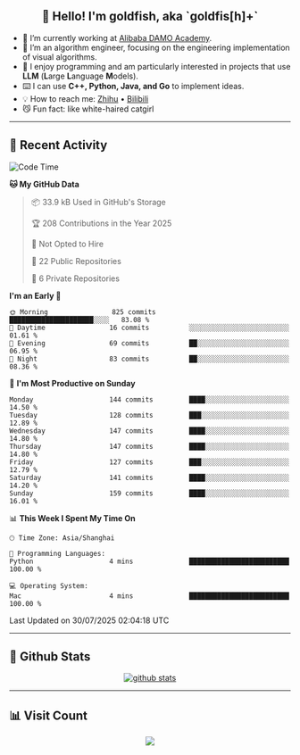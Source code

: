 
<h2 align="center">👋 Hello! I'm goldfish, aka `goldfis[h]+`</h2>

- 📍 I’m currently working at [Alibaba DAMO Academy](https://damo.alibaba.com/).  
- 🌱 I’m an algorithm engineer, focusing on the engineering implementation of visual algorithms.  
- 💬 I enjoy programming and am particularly interested in projects that use **LLM** (**L**arge **L**anguage **M**odels).   
- ⌨️ I can use **C++, Python, Java, and Go** to implement ideas.  
- 💡 How to reach me: [Zhihu](https://www.zhihu.com/people/goldfishh) • [Bilibili](https://space.bilibili.com/11349246)  
- 😼 Fun fact: like white-haired catgirl  

-------

## 🔧 Recent Activity

<!--START_SECTION:waka-->
![Code Time](http://img.shields.io/badge/Code%20Time-97%20hrs%2012%20mins-blue)

**🐱 My GitHub Data** 

> 📦 33.9 kB Used in GitHub's Storage 
 > 
> 🏆 208 Contributions in the Year 2025
 > 
> 🚫 Not Opted to Hire
 > 
> 📜 22 Public Repositories 
 > 
> 🔑 6 Private Repositories 
 > 
**I'm an Early 🐤** 

```text
🌞 Morning                825 commits         █████████████████████░░░░   83.08 % 
🌆 Daytime                16 commits          ░░░░░░░░░░░░░░░░░░░░░░░░░   01.61 % 
🌃 Evening                69 commits          ██░░░░░░░░░░░░░░░░░░░░░░░   06.95 % 
🌙 Night                  83 commits          ██░░░░░░░░░░░░░░░░░░░░░░░   08.36 % 
```
📅 **I'm Most Productive on Sunday** 

```text
Monday                   144 commits         ████░░░░░░░░░░░░░░░░░░░░░   14.50 % 
Tuesday                  128 commits         ███░░░░░░░░░░░░░░░░░░░░░░   12.89 % 
Wednesday                147 commits         ████░░░░░░░░░░░░░░░░░░░░░   14.80 % 
Thursday                 147 commits         ████░░░░░░░░░░░░░░░░░░░░░   14.80 % 
Friday                   127 commits         ███░░░░░░░░░░░░░░░░░░░░░░   12.79 % 
Saturday                 141 commits         ████░░░░░░░░░░░░░░░░░░░░░   14.20 % 
Sunday                   159 commits         ████░░░░░░░░░░░░░░░░░░░░░   16.01 % 
```


📊 **This Week I Spent My Time On** 

```text
🕑︎ Time Zone: Asia/Shanghai

💬 Programming Languages: 
Python                   4 mins              █████████████████████████   100.00 % 

💻 Operating System: 
Mac                      4 mins              █████████████████████████   100.00 % 
```


 Last Updated on 30/07/2025 02:04:18 UTC
<!--END_SECTION:waka-->

-------

## 📆 Github Stats

<p align="center">
    <a href="https://github.com/anuraghazra/github-readme-stats">
      <img src="https://github-readme-stats.vercel.app/api?username=goldfishh&show_icons=true&theme=dracula" alt="github stats" />
    </a>
</p>

-------

## 📊 Visit Count

<p align="center">
  <a href="https://count.getloli.com/"><img src="https://count.getloli.com/get/@:goldfishh?theme=rule34"></a>
</p>
